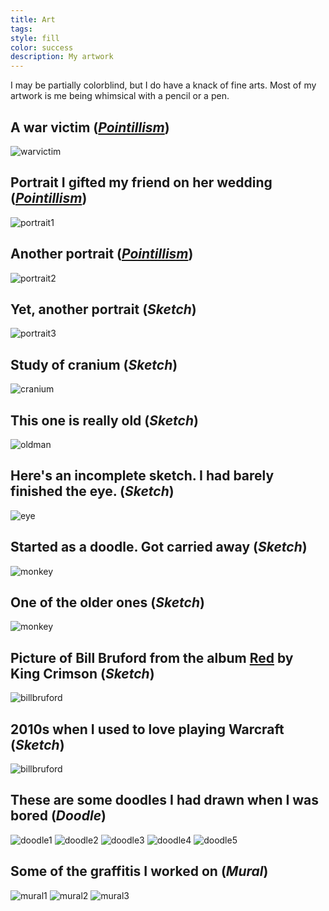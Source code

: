 ```yaml
---
title: Art
tags: 
style: fill
color: success
description: My artwork
---
```


<!-- Source: [portfolYOU](https://github.com/YoussefRaafatNasry/portfolYOU) -->

I may be partially colorblind, but I do have a knack of fine arts. Most of my artwork is me being whimsical with a pencil or a pen. <br>

## A war victim (<i>[Pointillism](https://en.wikipedia.org/wiki/Pointillism)</i>)

![warvictim](/portfolio/assets/pngs/warvictim.jpg)

## Portrait I gifted my friend on her wedding (<i>[Pointillism](https://en.wikipedia.org/wiki/Pointillism)</i>)

![portrait1](/portfolio/assets/pngs/GayathriPortrait.jpg)

## Another portrait (<i>[Pointillism](https://en.wikipedia.org/wiki/Pointillism)</i>)

![portrait2](/portfolio/assets/pngs/PoojaPortrait.jpg)

## Yet, another portrait (<i>Sketch</i>)

![portrait3](/portfolio/assets/pngs/oldlady.jpg)

## Study of cranium (<i>Sketch</i>)

![cranium](/portfolio/assets/pngs/cranium.jpg)

## This one is really old (<i>Sketch</i>)

![oldman](/portfolio/assets/pngs/oldman.jpg)

## Here's an incomplete sketch. I had barely finished the eye. (<i>Sketch</i>)

![eye](/portfolio/assets/pngs/eye.jpg)

## Started as a doodle. Got carried away (<i>Sketch</i>)

![monkey](/portfolio/assets/pngs/monkey.jpg)

## One of the older ones (<i>Sketch</i>)

![monkey](/portfolio/assets/pngs/baby.jpg)

## Picture of Bill Bruford from the album [Red](https://youtu.be/aXTCDB70Qgo?si=s1oMxy73O-K5lHvU) by King Crimson (<i>Sketch</i>)

![billbruford](/portfolio/assets/pngs/billbruford.jpg)

## 2010s when I used to love playing Warcraft (<i>Sketch</i>)

![billbruford](/portfolio/assets/pngs/warcraft.jpg)

## These are some doodles I had drawn when I was bored (<i>Doodle</i>)

![doodle1](/portfolio/assets/pngs/doodle1.jpg)
![doodle2](/portfolio/assets/pngs/doodle2.jpg)
![doodle3](/portfolio/assets/pngs/hendrix.jpg)
![doodle4](/portfolio/assets/pngs/up.jpg)
![doodle5](/portfolio/assets/pngs/Doodleclimb.png)

## Some of the graffitis I worked on (<i>Mural</i>)

![mural1](/portfolio/assets/pngs/graffiti.jpg)
![mural2](/portfolio/assets/pngs/page.png)
![mural3](/portfolio/assets/pngs/mural.png)
